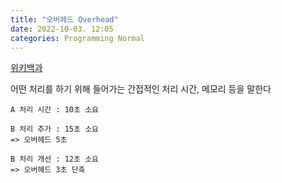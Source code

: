 ```yaml
---
title: "오버헤드 Overhead"
date: 2022-10-03. 12:05
categories: Programming Normal
---
```


[위키백과](https://ko.wikipedia.org/wiki/%EC%98%A4%EB%B2%84%ED%97%A4%EB%93%9C)

어떤 처리를 하기 위해 들어가는 간접적인 처리 시간, 메모리 등을 말한다

```
A 처리 시간 : 10초 소요  

B 처리 추가 : 15초 소요  
=> 오버헤드 5초  

B 처리 개선 : 12초 소요  
=> 오버헤드 3초 단축
```